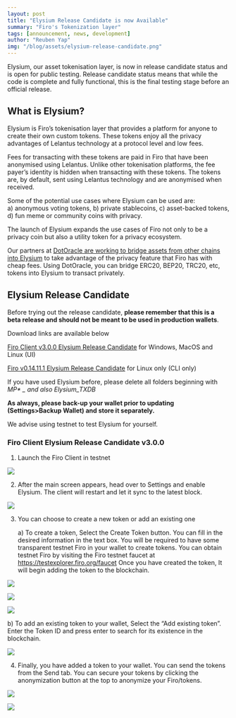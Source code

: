 ```yaml
---
layout: post
title: "Elysium Release Candidate is now Available"
summary: "Firo's Tokenization layer"
tags: [announcement, news, development]
author: "Reuben Yap"
img: "/blog/assets/elysium-release-candidate.png"
---
```

Elysium, our asset tokenisation layer, is now in release candidate status and is open for public testing. Release candidate status means that while the code is complete and fully functional, this is the final testing stage before an official release.

## What is Elysium?

Elysium is Firo’s tokenisation layer that provides a platform for anyone to create their own custom tokens. These tokens enjoy all the privacy advantages of Lelantus technology at a protocol level and low fees.  

Fees for transacting with these tokens are paid in Firo that have been anonymised using Lelantus. Unlike other tokenisation platforms, the fee payer’s identity is hidden when transacting with these tokens. The tokens are, by default, sent using Lelantus technology and are anonymised when received.  

Some of the potential use cases where Elysium can be used are:  
a) anonymous voting tokens,
b) private stablecoins,
c) asset-backed tokens,
d) fun meme or community coins with privacy.  

The launch of Elysium expands the use cases of Firo not only to be a privacy coin but also a utility token for a privacy ecosystem.

Our partners at [DotOracle are working to bridge assets from other chains into Elysium](https://firo.org/2022/01/18/dotoracle-partnership.html) to take advantage of the privacy feature that Firo has with cheap fees. Using DotOracle, you can bridge ERC20, BEP20, TRC20, etc, tokens into Elysium to transact privately.


## Elysium Release Candidate

Before trying out the release candidate, **please remember that this is a beta release and should not be meant to be used in production wallets**.  

Download links are available below

[Firo Client v3.0.0 Elysium Release Candidate](https://github.com/firoorg/firo-client/releases/tag/v3.0.0-elysium-rc) for Windows, MacOS and Linux (UI)

[Firo v0.14.11.1 Elysium Release Candidate](https://github.com/firoorg/firo/releases/tag/v0.14.11.1-elysium-rc) for Linux only (CLI only)

If you have used Elysium before, please delete all folders beginning with *MP\* _ and also Elysium_TXDB*

**As always, please back-up your wallet prior to updating (Settings>Backup Wallet) and store it separately.**

We advise using testnet to test Elysium for yourself.

### Firo Client Elysium Release Candidate v3.0.0  

1) Launch the Firo Client in testnet

![](/blog/assets//elysium-post/Elysium1.jpg)

2) After the main screen appears, head over to Settings and enable Elysium. The client will restart and let it sync to the latest block.

![](/blog/assets//elysium-post/Elysium2.jpg)

3) You can choose to create a new token or add an existing one
	
	a) To create a token, Select the Create Token button. You can fill in the desired information in the text box. 
		You will be required to have some transparent testnet Firo in your wallet to create tokens. You can obtain testnet Firo by visiting the Firo testnet faucet at https://testexplorer.firo.org/faucet
		Once you have created the token, It will begin adding the token to the blockchain. 

![](/blog/assets//elysium-post/Elysium3.jpg)

![](/blog/assets//elysium-post/Elysium4.jpg)

![](/blog/assets//elysium-post/Elysium5.jpg)  

b) To add an existing token to your wallet, Select the “Add existing token”. Enter the Token ID and press enter to search for its existence in the blockchain.  

![](/blog/assets//elysium-post/Elysium6.jpg)

4) Finally, you have added a token to your wallet. You can send the tokens from the Send tab. You can secure your tokens by clicking the anonymization button at the top to anonymize your Firo/tokens.  

![](/blog/assets//elysium-post/Elysium7.jpg)

![](/blog/assets//elysium-post/Elysium8.jpg)
